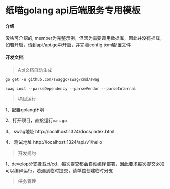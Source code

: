 # 纸喵golang api后端服务专用模板

#### 介绍

没啥可介绍的, member为完整示例，但因为需要调用数据库，因此并没有挂载，如若开启，请到api/api.go中开启，并完善config.toml配置文件

#### 开发文档

> Api文档自动生成

```shell
go get -u github.com/swaggo/swag/cmd/swag

swag init --parseDependency --parseVendor --parseInternal
```

> 项目运行

1、配置golang环境

2、打开项目，直接运行`man.go`

3、 swag地址 http://localhost:1324/docs/index.html

4、 测试地址 http://localhost:1324/api/v1/hello

> 开发规约

1、develop分支挂载ci/cd，每次提交都会自动编译部署，因此要求每次提交必须可以编译运行，若遇到临时提交，请单独创建临时分支

> 任务管理